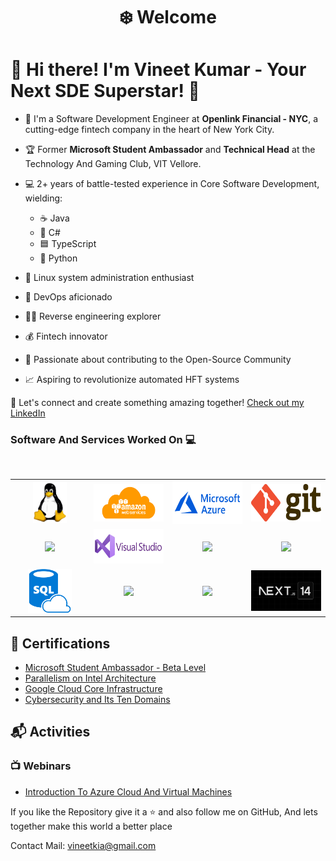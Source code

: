 <h1 align="center"> ❄️ Welcome </h1>


# 👋 Hi there! I'm Vineet Kumar - Your Next SDE Superstar! 🚀

* 💼 I'm a Software Development Engineer at **Openlink Financial - NYC**, a cutting-edge fintech company in the heart of New York City.
* 🏆 Former **Microsoft Student Ambassador** and **Technical Head** at the Technology And Gaming Club, VIT Vellore.
* 💻 2+ years of battle-tested experience in Core Software Development, wielding:
  - ☕ Java
  - 🔷 C#
  - 🟦 TypeScript
  - 🐍 Python

* 🐧 Linux system administration enthusiast
* 🔧 DevOps aficionado
* 🕵️‍♂️ Reverse engineering explorer
* 💰 Fintech innovator

* 🌟 Passionate about contributing to the Open-Source Community
* 📈 Aspiring to revolutionize automated HFT systems

🤝 Let's connect and create something amazing together!
[Check out my LinkedIn](https://www.linkedin.com/in/-vineet/)

### Software And Services Worked On :computer:

<br>
<table>
<tbody>
<tr>

  <td align="center" width="20%">
    <img height=65px src="https://raw.githubusercontent.com/vineetkia/vineetkia/main/LOGO/Linux.png"> 
  </td>
  <td align="center" width="20%">
    <img height=60px src="https://raw.githubusercontent.com/vineetkia/vineetkia/main/LOGO/AWS.png"> 
  </td>
  <td align="center" width="20%">
    <img height=69px src="https://raw.githubusercontent.com/vineetkia/vineetkia/main/LOGO/Azure.png"> 
  </td>
  <td align="center" width="20%">
    <img height=60px src="https://raw.githubusercontent.com/vineetkia/vineetkia/main/LOGO/Git.png"> 
  </td>

</tr>
<tr>
  <td align="center" width="20%">
    <img height=75px src="https://brandslogos.com/wp-content/uploads/images/large/java-logo-1.png"> 
  </td>
  <td align="center" width="20%">
    <img height=55px src="https://raw.githubusercontent.com/vineetkia/vineetkia/main/LOGO/Visual%20Studio.png"> 
  </td>
  <td align="center" width="20%">
    <img height=65px src="https://cdn.iconscout.com/icon/free/png-512/free-typescript-3521774-2945272.png"> 
  </td>
  <td align="center" width="20%">
    <img height=55px src="https://upload.wikimedia.org/wikipedia/commons/thumb/f/f8/Python_logo_and_wordmark.svg/972px-Python_logo_and_wordmark.svg.png"> 
  </td>
</tr>

<tr>
  <td align="center" width="20%">
    <img height=70px src="https://raw.githubusercontent.com/vineetkia/vineetkia/main/LOGO/SQL.png"> 
  </td>
  <td align="center" width="20%">
    <img height=70px src="https://upload.wikimedia.org/wikipedia/commons/9/93/MongoDB_Logo.svg"> 
  </td>
  <td align="center" width="20%">
    <img height=65px src="https://upload.wikimedia.org/wikipedia/commons/thumb/a/a7/React-icon.svg/640px-React-icon.svg.png"> 
  </td>
  <td align="center" width="20%">
    <img height=65px src="https://raw.githubusercontent.com/vineetkia/vineetkia/main/LOGO/nextjs.png"> 
  </td>
</tr>
</tbody>
</table>
 
## :scroll: Certifications

- [Microsoft Student Ambassador - Beta Level](https://studentambassadors.microsoft.com/certificate/8995e659-7865-4812-8533-7c5d7b2fa2f8)
- [Parallelism on Intel Architecture](https://www.coursera.org/account/accomplishments/verify/W6L5AWMYBXJB)
- [Google Cloud Core Infrastructure](https://www.coursera.org/account/accomplishments/records/3M6GK49TTDUR) 
- [Cybersecurity and Its Ten Domains](https://www.coursera.org/account/accomplishments/verify/PHQKZPG9GRDN) 

## :mailbox_with_mail: Activities 

### :tv: Webinars
- [Introduction To Azure Cloud And Virtual Machines](https://youtu.be/RHS85A63KIE)

If you like the Repository give it a :star: and also follow me on GitHub, And lets together make this world a better place<br>

Contact Mail: [vineetkia@gmail.com](mailto:vineetkia@gmail.com)
